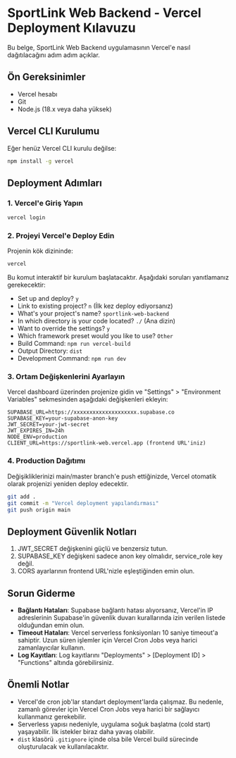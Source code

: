 # SportLink Web Backend - Vercel Deployment Kılavuzu

Bu belge, SportLink Web Backend uygulamasının Vercel'e nasıl dağıtılacağını adım adım açıklar.

## Ön Gereksinimler

- Vercel hesabı
- Git
- Node.js (18.x veya daha yüksek)

## Vercel CLI Kurulumu

Eğer henüz Vercel CLI kurulu değilse:

```bash
npm install -g vercel
```

## Deployment Adımları

### 1. Vercel'e Giriş Yapın

```bash
vercel login
```

### 2. Projeyi Vercel'e Deploy Edin

Projenin kök dizininde:

```bash
vercel
```

Bu komut interaktif bir kurulum başlatacaktır. Aşağıdaki soruları yanıtlamanız gerekecektir:

- Set up and deploy? `y`
- Link to existing project? `n` (İlk kez deploy ediyorsanız)
- What's your project's name? `sportlink-web-backend`
- In which directory is your code located? `./` (Ana dizin)
- Want to override the settings? `y`
- Which framework preset would you like to use? `Other`
- Build Command: `npm run vercel-build`
- Output Directory: `dist`
- Development Command: `npm run dev`

### 3. Ortam Değişkenlerini Ayarlayın

Vercel dashboard üzerinden projenize gidin ve "Settings" > "Environment Variables" sekmesinden aşağıdaki değişkenleri ekleyin:

```
SUPABASE_URL=https://xxxxxxxxxxxxxxxxxxxx.supabase.co
SUPABASE_KEY=your-supabase-anon-key
JWT_SECRET=your-jwt-secret
JWT_EXPIRES_IN=24h
NODE_ENV=production
CLIENT_URL=https://sportlink-web.vercel.app (frontend URL'iniz)
```

### 4. Production Dağıtımı

Değişikliklerinizi main/master branch'e push ettiğinizde, Vercel otomatik olarak projenizi yeniden deploy edecektir.

```bash
git add .
git commit -m "Vercel deployment yapılandırması"
git push origin main
```

## Deployment Güvenlik Notları

1. JWT_SECRET değişkenini güçlü ve benzersiz tutun.
2. SUPABASE_KEY değişkeni sadece anon key olmalıdır, service_role key değil.
3. CORS ayarlarının frontend URL'nizle eşleştiğinden emin olun.

## Sorun Giderme

- **Bağlantı Hataları**: Supabase bağlantı hatası alıyorsanız, Vercel'in IP adreslerinin Supabase'in güvenlik duvarı kurallarında izin verilen listede olduğundan emin olun.
- **Timeout Hataları**: Vercel serverless fonksiyonları 10 saniye timeout'a sahiptir. Uzun süren işlemler için Vercel Cron Jobs veya harici zamanlayıcılar kullanın.
- **Log Kayıtları**: Log kayıtlarını "Deployments" > [Deployment ID] > "Functions" altında görebilirsiniz.

## Önemli Notlar

- Vercel'de cron job'lar standart deployment'larda çalışmaz. Bu nedenle, zamanlı görevler için Vercel Cron Jobs veya harici bir sağlayıcı kullanmanız gerekebilir.
- Serverless yapısı nedeniyle, uygulama soğuk başlatma (cold start) yaşayabilir. İlk istekler biraz daha yavaş olabilir.
- `dist` klasörü `.gitignore` içinde olsa bile Vercel build sürecinde oluşturulacak ve kullanılacaktır. 